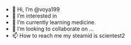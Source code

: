 - 👋 Hi, I’m @voya199
- 👀 I’m interested in 
- 🌱 I’m currently learning medicine.
- 💞️ I’m looking to collaborate on ...
- 📫 How to reach me my steamid is scientest2

<!---
voya199/voya199 is a ✨ special ✨ repository because its `README.md` (this file) appears on your GitHub profile.
You can click the Preview link to take a look at your changes.
--->
